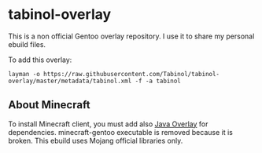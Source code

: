 # tabinol-overlay
This is a non official Gentoo overlay repository. I use it to share my personal ebuild files.


To add this overlay:

    layman -o https://raw.githubusercontent.com/Tabinol/tabinol-overlay/master/metadata/tabinol.xml -f -a tabinol
    
## About Minecraft
To install Minecraft client, you must add also [Java Overlay](https://github.com/gentoo/java-overlay) for dependencies. minecraft-gentoo executable is removed because it is broken. This ebuild uses Mojang official libraries only.
